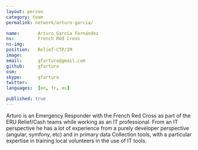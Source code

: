 ```yaml
---
layout: person
category: team
permalink: network/arturo-garcia/

name:       Arturo García Fernández
ns:         French Red Cross
ns-img:
position:   Relief-CTP/IM
image:
email:      gfarturo@gmail.com
github:     gfarturo
osm:
skype:      gfarturo
twitter:
languages:  [en, fr, es]

published: true
---
```


Arturo is an Emergency Responder with the French Red Cross as part of the ERU Relief/Cash teams while working as an IT professional.
From an IT perspective he has a lot of experience from a purely developer perspective (angular, symfony, etc) and in primary data Collection tools, with a particular expertise in training local volunteers in the use of IT tools.


